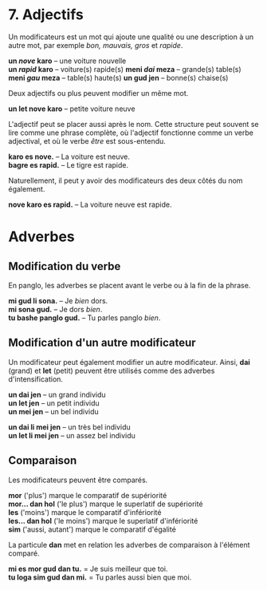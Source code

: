 
# 7. Adjectifs

Un modificateurs est un mot qui ajoute une qualité ou une description à un autre mot, par exemple _bon, mauvais, gros_ et _rapide_.

**un _nove_ karo**
– une voiture nouvelle  
**un _rapid_ karo**
– voiture(s) rapide(s)
**meni _dai_ meza**
– grande(s) table(s)  
**meni _gau_ meza**
– table(s) haute(s) 
**un gud jen**
– bonne(s) chaise(s)

Deux adjectifs ou plus peuvent modifier un même mot.

**un let nove karo**
– petite voiture neuve

L'adjectif peut se placer aussi après le nom.
Cette structure peut souvent se lire comme une phrase complète, où l'adjectif fonctionne comme un verbe adjectival, et où le verbe _être_ est sous-entendu.

**karo es nove.** 
– La voiture est neuve.  
**bagre es rapid.** 
– Le tigre est rapide.

Naturellement, il peut y avoir des modificateurs des deux côtés du nom également.

**nove karo es rapid.** 
– La voiture neuve est rapide.

# Adverbes

## Modification du verbe

En panglo, les adverbes se placent avant le verbe ou à la fin de la phrase.

**mi gud li sona.** 
– Je _bien_ dors.  
**mi sona gud.** 
– Je dors _bien_.  
**tu bashe panglo gud.** 
– Tu parles panglo _bien_.


## Modification d'un autre modificateur

Un modificateur peut également modifier un autre modificateur.
Ainsi,
**dai**
(grand) et
**let**
(petit) peuvent être utilisés comme des adverbes d'intensification.

**un dai jen** 
– un grand individu  
**un let jen** 
– un petit individu  
**un mei jen** 
– un bel individu

**un dai li mei jen** 
– un très bel individu  
**un let li mei jen** 
– un assez bel individu


## Comparaison

Les modificateurs peuvent être comparés.

**mor**
('plus') marque le comparatif de supériorité  
**mor... dan hol**
('le plus') marque le superlatif de supériorité  
**les**
('moins') marque le comparatif d'infériorité  
**les... dan hol**
('le moins') marque le superlatif d'infériorité  
**sim**
('aussi, autant') marque le comparatif d'égalité

La particule
**dan**
met en relation les adverbes de comparaison à l'élément comparé.

**mi es mor gud dan tu.**
= Je suis meilleur que toi.  
**tu loga sim gud dan mi.**
= Tu parles aussi bien que moi.


